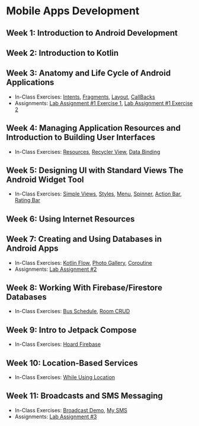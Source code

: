 # Mobile Apps Development

## Week 1: Introduction to Android Development 

## Week 2: Introduction to Kotlin

## Week 3: Anatomy and Life Cycle of Android Applications

- In-Class Exercises: [Intents](Week03/IntentsExample), [Fragments](Week03/FragmentsExample), [Layout](Week03/LayoutsExample), [CallBacks](Week03/LifeCycleCallbacks)
- Assignments: [Lab Assignment #1 Exercise 1](https://github.com/ttran375/johnsmith_COMP304Assignment1_Ex1), [Lab Assignment #1 Exercise 2](https://github.com/ttran375/johnsmith_COMP304Assignment1_Ex2)

## Week 4: Managing Application Resources and Introduction to Building User Interfaces

- In-Class Exercises: [Resources](Week04/UsingResourcesExample), [Recycler View](Week04/RecyclerViewExample), [Data Binding](Week04/SimpleDataBindingExample)

## Week 5: Designing UI with Standard Views The Android Widget Tool

- In-Class Exercises: [Simple Views](Week05/SimpleViews), [Styles](Week05/SimpleStyles), [Menu](Week05/SimpleMenuExample), [Spinner](Week05/SpinnerTest), [Action Bar](Week05/SimpleActionBar), [Rating Bar](Week05/RatingBar)

## Week 6: Using Internet Resources 

## Week 7: Creating and Using Databases in Android Apps 

- In-Class Exercises: [Kotlin Flow](Week07/KotlinFlowExample), [Photo Gallery](Week07/PhotoGallery), [Coroutine](Week07/SimpleCoroutineExample)
- Assignments: [Lab Assignment #2](https://github.com/ttran375/comp304-assignment2)

## Week 8: Working With Firebase/Firestore Databases

- In-Class Exercises: [Bus Schedule](https://github.com/ttran375/bus-schedule), [Room CRUD](https://github.com/ttran375/room-crud)

## Week 9: Intro to Jetpack Compose

- In-Class Exercises: [Hoard Firebase](https://github.com/ttran375/comp304-hoard-firebase)

## Week 10: Location-Based Services

- In-Class Exercises: [While Using Location](https://github.com/ttran375/comp304-while-in-use-location)

## Week 11: Broadcasts and SMS Messaging

- In-Class Exercises: [Broadcast Demo](https://github.com/ttran375/comp304-broadcast), [My SMS](https://github.com/ttran375/comp304-mysms)
- Assignments: [Lab Assignment #3](https://github.com/ttran375/comp304-assignment3)

